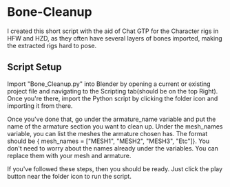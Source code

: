 # Bone-Cleanup

I created this short script with the aid of Chat GTP for the Character rigs in HFW and HZD, as they often have several layers of bones imported, making the extracted rigs hard to pose. 

## Script Setup
Import "Bone_Cleanup.py" into Blender by opening a current or existing project file and navigating to the Scripting tab(should be on the top Right). Once you're there, import the Python script by clicking the folder icon and importing it from there. 

Once you've done that, go under the armature_name variable and put the name of the armature section you want to clean up. Under the mesh_names variable, you can list the meshes the armature chosen has. The format should be { mesh_names = ["MESH1", "MESH2", "MESH3", "Etc"]}. You don't need to worry about the names already under the variables. You can replace them with your mesh and armature. 

If you've followed these steps, then you should be ready. Just click the play button near the folder icon to run the script.

